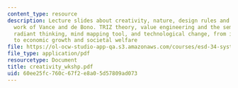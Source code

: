 ```yaml
---
content_type: resource
description: Lecture slides about creativity, nature, design rules and combinatorics,
  work of Vance and de Bono. TRIZ theory, value engineering and the semantic web tool,
  radiant thinking, mind mapping tool, and technological change, from its creation
  to economic growth and societal welfare
file: https://ol-ocw-studio-app-qa.s3.amazonaws.com/courses/esd-34-system-architecture-january-iap-2007/60ee25fc760c67f2e8a05d57809ad073_creativity_wkshp.pdf
file_type: application/pdf
resourcetype: Document
title: creativity_wkshp.pdf
uid: 60ee25fc-760c-67f2-e8a0-5d57809ad073
---
```

